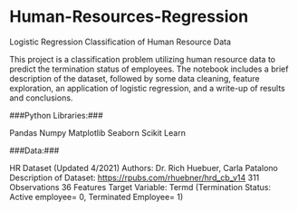 # Human-Resources-Regression
 Logistic Regression Classification of Human Resource Data

This project is a classification problem utilizing human resource data to predict the termination
status of employees. The notebook includes a brief description of the dataset, followed by some
data cleaning, feature exploration, an application of logistic regression, and a write-up of
results and conclusions.

###Python Libraries:###

Pandas
Numpy
Matplotlib
Seaborn
Scikit Learn

###Data:###

HR Dataset (Updated 4/2021)
Authors: Dr. Rich Huebuer, Carla Patalono
Description of Dataset: https://rpubs.com/rhuebner/hrd_cb_v14
311 Observations
36 Features
Target Variable: Termd (Termination Status: Active employee= 0, Terminated Employee= 1)
